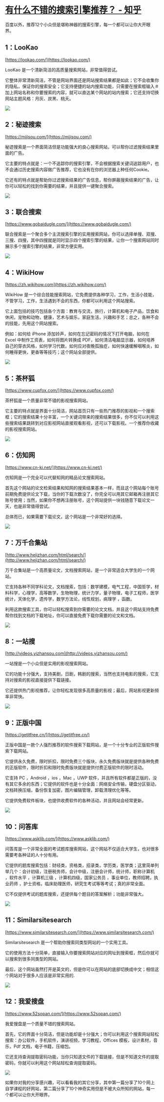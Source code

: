 # [有什么不错的搜索引擎推荐？ - 知乎](https://www.zhihu.com/question/309999864/answer/581075670)

百度以外，推荐12个小众但是堪称神器的搜索引擎，每一个都可以让你大开眼界。

## 1：LooKao

[https://lookao.com/](https://lookao.com/)

LooKao 是一个清新简洁的高质量搜索网站，非常值得尝试。

它整体非常清新简洁，不管是网站界面还是网站搜索结果都是如此；它不会收集你的隐私，保证你的搜索安全；它支持便捷的站内搜索功能，只需要在搜索框输入＃加上网站名称和你要搜索的内容，就可以直达某个网站的站内搜索；它还支持切换网站主题风格：月灰、炭黑、桃夭。

![](https://pic1.zhimg.com/50/v2-d352c3fd6053493f9518447542e01047_720w.jpg?source=1940ef5c)

## 2：秘迹搜索

[https://mijisou.com/](https://mijisou.com/)

秘迹搜索是一个界面简洁但是功能强大的良心搜索网站，可以帮你过滤搜索结果里面的广告。

它主要的特点就是：一个不追踪你的搜索引擎，不会根据搜索关键词追踪用户，也不会通过历史搜索内容做广告推荐，它也没有在你的浏览器上种任何Cookie。

它还有的特点就是帮助你过滤搜索结果的广告信息，帮你屏蔽搜索结果的广告，让你可以轻松的找到你需要的结果，并且提供一键聚合搜索。

![](https://pic3.zhimg.com/50/v2-dd8f9b1f3e9b8c075fefe555df3ee0fd_720w.jpg?source=1940ef5c)

## 3：联合搜索

[https://www.gobaidugle.com/](https://www.gobaidugle.com/)

联合搜索是一个聚合多个主流搜索引擎的实用搜索网站，你可以选择单搜、双搜、三搜、四搜，其中四搜就是同时显示四个搜索引擎的结果，让你一个搜索网站同时展示多个搜索引擎的结果，非常方便实用。

![](https://pic3.zhimg.com/50/v2-01d31b39cbbf7e612dd1abd58c0a67c9_720w.jpg?source=1940ef5c)

## 4：WikiHow

[https://zh.wikihow.com](https://zh.wikihow.com/)

WikiHow 是一个综合技能搜索网站，它免费提供各种学习，工作，生活小技能，不管学习，工作，生活遇到不会的东西，你都可以利用这个网站搜索。

它上面包括的技巧包括各个方面：教育与交流，旅行，计算机和电子产品，饮食和休闲，宠物和动物，健康，艺术与娱乐，家庭生活，兴趣和手艺；总之，各种不会的技能，先用这个网站搜索。

例如：如何给 iPhone 添加铃声，如何在忘记密码的情况下打开电脑，如何在 Excel 中制作工资表，如何将图片转换成 PDF，如何清洁电脑显示器，如何培养自己的穿衣风格，如何学习代数，如何应对夜晚孤独症，如何快速缓解咽喉炎，如何睡得更快，更香等等技巧；这个网站全部提供。

![](https://pica.zhimg.com/50/v2-3dc44a1c96a16b29721f72eae6219127_720w.jpg?source=1940ef5c)

## 5：茶杯狐

[https://www.cupfox.com/](https://www.cupfox.com/)

茶杯狐是一个质量非常不错的影视搜索网站。

它主要的特点就是界面十分简洁，网站首页只有一些热门推荐的影视和一个搜索框；它的搜索结果十分丰富，一个关键词带来的搜索结果很多，你不仅可以利用这些搜索结果跳转到对应影视网站直接观看影视，还可以下载影视。一个推荐你收藏的影视搜索网站。

![](https://pic3.zhimg.com/50/v2-3f62febec83aaf18eda551dd5bf22f14_720w.jpg?source=1940ef5c)

## 6：仿知网

[https://www.cn-ki.net/](https://www.cn-ki.net/)

仿知网是一个完全可以代替知网的精品论文搜索网站。

首先这个网站的论文检索结果和知网的搜索结果基本一样，而且这个网站每个账号前期免费提供论文下载，当你的下载次数没了，你完全可以用其它邮箱再注册其它账号使用；当然，如果你不想再注册账号，这个网站提供一块钱随意下载论文一天，也是非常值得尝试。

总体而已，如果需要下载论文，这个网站是一个非常好的选择。

![](https://pic3.zhimg.com/50/v2-8b58466b264a74c1af3886d16200b51a_720w.jpg?source=1940ef5c)

## 7：万千合集站

[http://www.hejizhan.com/html/search/](http://www.hejizhan.com/html/search/)

万千合集站是一个高质量论文，文档搜索网站，是一个非常适合大学生的一个网站。

它支持各种不同学科论文，文档搜索，包括：数学建模，电气工程，中国哲学，材料科学，心理学，高等数学，生物物理，统计力学，量子物理，电子工程师，医学统计，天体化学，遗传学，数学方法论，线性规划，病理学 ，函数。

利用这款搜索工具，你可以轻松搜索到你需要的论文文档，并且这个网站支持免费帮你找到文档的下载地址，你可以直接免费下载你需要的论文和文档。

![](https://pica.zhimg.com/50/v2-9035a3bfa1b9d0586e1069eee6e4987c_720w.jpg?source=1940ef5c)

## 8：一站搜

[http://videos.yizhansou.com](http://videos.yizhansou.com/)

一站搜是一个小众但是实用的影视搜索网站。

它的功能十分强大，支持美剧，日剧，韩剧的搜索，当然也支持电影的搜索，它支持对搜索的影视直接提供下载链接。

它还提供热门影视推荐，让你轻松发现很多高质量的影视；最后，网站影视更新频率非常快。

![](https://pic1.zhimg.com/50/v2-23a9a648d5ea2635f97717267940451a_720w.jpg?source=1940ef5c)

## 9：正版中国

[https://getitfree.cn/](https://getitfree.cn/)

正版中国是一款个人强烈推荐的软件搜索下载网站，是一个十分专业的正版软件搜索下载网站。

它提供永久免费，限时折扣，限时免费三个版块，永久免费版块就是提供各种免费的正版软件，限时折扣和限时免费版块就是提供付费正版软件的限时活动。

它支持 PC ，Android ，ios ，Mac ，UWP 软件，并且所有软件都是正版的，没有其它多余的东西；它提供的软件也是十分全面：网络安全传输，硬盘分区驱动，文档转换压缩，备份恢复加密，图片编辑管理，卸载清理优化等等。

它提供免费软件板块，也提供收费软件的各种活动，并且网站会经常更新。

![](https://pic2.zhimg.com/50/v2-d05b104f11d7d1ba2dd393be649772f0_720w.jpg?source=1940ef5c)

## 10：问答库

[https://www.asklib.com/](https://www.asklib.com/)

问答库是一个非常全面的考试题库搜索网站，这个网站不仅适合大学生，也对很多需要考各种证的人十分有用。

它提供的题库搜索包括：财经类，资格类，招录类，学历类，医学类；这里简单列举几个：会计初级，注册税务师，会计中级，注册会计师，统计师，职称计算机 ，软件水平 ，计算机三级 ，计算机四级，国家公务员 ，事业单位，教师招聘，执业药师 ，护士资格，临床助理医师，研究生考试等等考试；真的非常全面。

它不仅提供考试的题库搜索，还提供每个题目的答案解析；功能非常强大。

![](https://pica.zhimg.com/50/v2-9d66c8acf6c9b3dee27cd26630dbf3f8_720w.jpg?source=1940ef5c)

## 11：Similarsitesearch

[https://www.similarsitesearch.com/](https://www.similarsitesearch.com/)

Similarsitesearch 是一个帮助你搜索同类型网站的一个实用工具。

它的使用方法十分简单，直接输入你要搜索网站对应的网址到搜索框，然后你就可以搜索到很多同类型的网站。

最后，这个网站虽然打开是英文的，但是你可以在网站的底部切换成中文；相信这个网站对于很多人应该是非常实用的.

![](https://pic1.zhimg.com/50/v2-94a668e7472546a771e583e94a0c9c06_720w.jpg?source=1940ef5c)

## 12：我爱搜盘

[https://www.52sopan.com/](https://www.52sopan.com/)

我爱搜盘是一个质量不错的搜索网站。

首先，它的界面十分简洁，但是功能却是十分强大；你可以利用这个搜索网站轻松搜索：办公软件，手机软件，演讲视频，学习教程，Offices 模板，设计素材，音乐，Pdf 文档，电子书籍，压缩包。

它还支持查询提取密码功能，当你只知道文件的下载链接，但是不知道文件的提取密码，你就可以利用这个网站轻松查询提取密码。

![](https://pic1.zhimg.com/50/v2-2d89ee88b410c8e5c605f327d2f0f43d_720w.jpg?source=1940ef5c)

如果你对我的分享感兴趣，可以看看我的其它分享，其中第一篇分享了10个网上自学课程的好网站，第二篇分享了10个神奇实用但是不被大众所知的网站，每一个都可以让你大开眼界。
